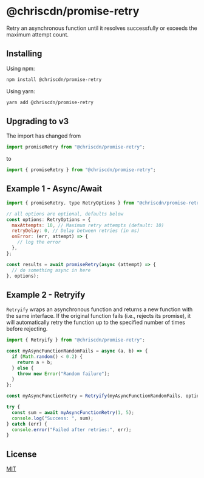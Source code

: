 # @chriscdn/promise-retry

Retry an asynchronous function until it resolves successfully or exceeds the maximum attempt count.

## Installing

Using npm:

```bash
npm install @chriscdn/promise-retry
```

Using yarn:

```bash
yarn add @chriscdn/promise-retry
```

## Upgrading to v3

The import has changed from

```js
import promiseRetry from "@chriscdn/promise-retry";
```

to

```js
import { promiseRetry } from "@chriscdn/promise-retry";
```

## Example 1 - Async/Await

```js
import { promiseRetry, type RetryOptions } from "@chriscdn/promise-retry";

// all options are optional, defaults below
const options: RetryOptions = {
  maxAttempts: 10, // Maximum retry attempts (default: 10)
  retryDelay: 0, // Delay between retries (in ms)
  onError: (err, attempt) => {
    // log the error
  },
};

const results = await promiseRetry(async (attempt) => {
  // do something async in here
}, options);
```

## Example 2 - Retryify

`Retryify` wraps an asynchronous function and returns a new function with the same interface. If the original function fails (i.e., rejects its promise), it will automatically retry the function up to the specified number of times before rejecting.

```js
import { Retryify } from "@chriscdn/promise-retry";

const myAsyncFunctionRandomFails = async (a, b) => {
  if (Math.random() < 0.2) {
    return a + b;
  } else {
    throw new Error("Random failure");
  }
};

const myAsyncFunctionRetry = Retryify(myAsyncFunctionRandomFails, options);

try {
  const sum = await myAsyncFunctionRetry(1, 5);
  console.log("Success: ", sum);
} catch (err) {
  console.error("Failed after retries:", err);
}
```

## License

[MIT](LICENSE)
